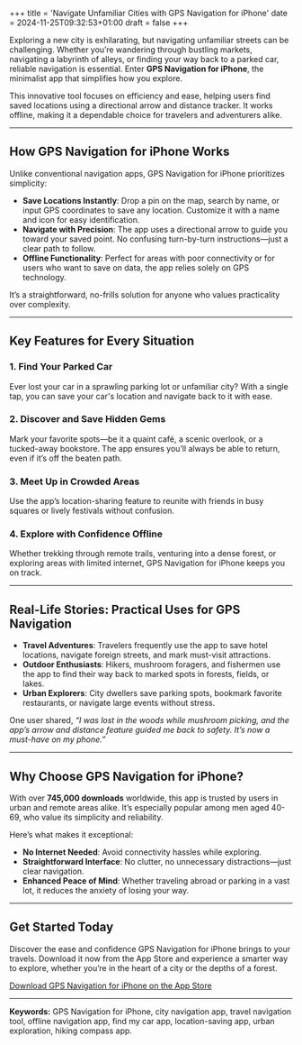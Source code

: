 +++
title = 'Navigate Unfamiliar Cities with GPS Navigation for iPhone'
date = 2024-11-25T09:32:53+01:00
draft = false
+++

Exploring a new city is exhilarating, but navigating unfamiliar streets can be challenging. Whether you’re wandering through bustling markets, navigating a labyrinth of alleys, or finding your way back to a parked car, reliable navigation is essential. Enter **GPS Navigation for iPhone**, the minimalist app that simplifies how you explore.  

This innovative tool focuses on efficiency and ease, helping users find saved locations using a directional arrow and distance tracker. It works offline, making it a dependable choice for travelers and adventurers alike.  

---

## How GPS Navigation for iPhone Works  

Unlike conventional navigation apps, GPS Navigation for iPhone prioritizes simplicity:  

- **Save Locations Instantly**: Drop a pin on the map, search by name, or input GPS coordinates to save any location. Customize it with a name and icon for easy identification.  
- **Navigate with Precision**: The app uses a directional arrow to guide you toward your saved point. No confusing turn-by-turn instructions—just a clear path to follow.  
- **Offline Functionality**: Perfect for areas with poor connectivity or for users who want to save on data, the app relies solely on GPS technology.  

It’s a straightforward, no-frills solution for anyone who values practicality over complexity.  

---

## Key Features for Every Situation  

### 1. Find Your Parked Car  
Ever lost your car in a sprawling parking lot or unfamiliar city? With a single tap, you can save your car's location and navigate back to it with ease.  

### 2. Discover and Save Hidden Gems  
Mark your favorite spots—be it a quaint café, a scenic overlook, or a tucked-away bookstore. The app ensures you’ll always be able to return, even if it’s off the beaten path.  

### 3. Meet Up in Crowded Areas  
Use the app’s location-sharing feature to reunite with friends in busy squares or lively festivals without confusion.  

### 4. Explore with Confidence Offline  
Whether trekking through remote trails, venturing into a dense forest, or exploring areas with limited internet, GPS Navigation for iPhone keeps you on track.  

---

## Real-Life Stories: Practical Uses for GPS Navigation  

- **Travel Adventures**: Travelers frequently use the app to save hotel locations, navigate foreign streets, and mark must-visit attractions.  
- **Outdoor Enthusiasts**: Hikers, mushroom foragers, and fishermen use the app to find their way back to marked spots in forests, fields, or lakes.  
- **Urban Explorers**: City dwellers save parking spots, bookmark favorite restaurants, or navigate large events without stress.  

One user shared, _“I was lost in the woods while mushroom picking, and the app’s arrow and distance feature guided me back to safety. It’s now a must-have on my phone.”_  

---

## Why Choose GPS Navigation for iPhone?  

With over **745,000 downloads** worldwide, this app is trusted by users in urban and remote areas alike. It’s especially popular among men aged 40-69, who value its simplicity and reliability.  

Here’s what makes it exceptional:  

- **No Internet Needed**: Avoid connectivity hassles while exploring.  
- **Straightforward Interface**: No clutter, no unnecessary distractions—just clear navigation.  
- **Enhanced Peace of Mind**: Whether traveling abroad or parking in a vast lot, it reduces the anxiety of losing your way.  

---

## Get Started Today  

Discover the ease and confidence GPS Navigation for iPhone brings to your travels. Download it now from the App Store and experience a smarter way to explore, whether you’re in the heart of a city or the depths of a forest.  

[Download GPS Navigation for iPhone on the App Store](https://apps.apple.com/us/app/gps-navigation-hiking-compass/id791684332)  

---

**Keywords:** GPS Navigation for iPhone, city navigation app, travel navigation tool, offline navigation app, find my car app, location-saving app, urban exploration, hiking compass app.  
